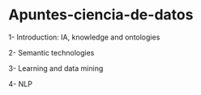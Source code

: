 # Apuntes-ciencia-de-datos

1- Introduction: IA, knowledge and ontologies

2- Semantic technologies

3- Learning and data mining

4- NLP
